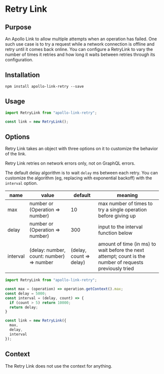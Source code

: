 # Retry Link

## Purpose
An Apollo Link to allow multiple attempts when an operation has failed. One such use case is to try a request while a network connection is offline and retry until it comes back online. You can configure a RetryLink to vary the number of times it retries and how long it waits between retries through its configuration.

## Installation

`npm install apollo-link-retry --save`

## Usage
```js
import RetryLink from "apollo-link-retry";

const link = new RetryLink();
```

## Options
Retry Link takes an object with three options on it to customize the behavior of the link.

Retry Link retries on network errors only, not on GraphQL errors.

The default delay algorithm is to wait `delay` ms between each retry. You can customize the algorithm (eg, replacing with exponential backoff) with the `interval` option.

|name|value|default|meaning|
|---|---|---|---|
|max|number or (Operation => number)|10|max number of times to try a single operation before giving up|
|delay|number or (Operation => number)|300|input to the interval function below|
|interval|(delay: number, count: number) => number|(delay, count => delay)|amount of time (in ms) to wait before the next attempt; count is the number of requests previously tried|
```js
import RetryLink from "apollo-link-retry";

const max = (operation) => operation.getContext().max;
const delay = 5000;
const interval = (delay, count) => {
  if (count > 5) return 10000;
  return delay;
}

const link = new RetryLink({
  max,
  delay,
  interval
});
```

## Context
The Retry Link does not use the context for anything.
